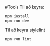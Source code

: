 #Tools
Til að keyra:

```bash
npm install
npm run dev
````

Til að keyra stylelint

```bash
npm run lint
````


